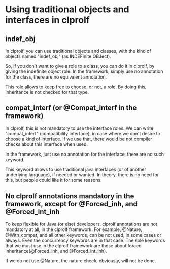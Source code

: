 # Using traditional objects and interfaces in clprolf

## indef_obj

In clprolf, you can use traditional objects and classes, with the kind of objects named "indef_obj" (as INDEFinite OBJect).

So, if you don't want to give a role to a class, you can do it in clprolf, by giving the indefinite object role.
In the framework, simply use no annotation for the class, there are no equivalent annotation.

This role allows to keep free to choose, or not, a role. By doing this, inheritance is not checked for that type.

## compat_interf (or @Compat_interf in the framework)

In clprolf, this is not mandatory to use the interface roles. We can write "compat_interf" (compatibility interface), in case where we don't desire to choose a kind of interface. If we use that, there would be not compiler checks about this interface when used.

In the framework, just use no annotation for the interface, there are no such keyword.

This keyword allows to use traditional java interfaces (or of another underlying language), if needed or wanted. In theory, there is no need for this, but people could like it for some reasons.

## No clprolf annotations mandatory in the framework, except for @Forced_inh, and @Forced_int_inh

To keep flexible for Java (or else) developers, clprolf annotations are not mandatory at all, in the clprolf framework. For example, @Nature, @With_compat, and all other keywords, can be not used, in some cases or always. Even the concurrency keywords are in that case. The sole keywords that we must use in the clprolf framework are those about forced inheritance(@Forced_inh, and @Forced_int_inh).

If we do not use @Nature, the nature check, obviously, will not be done.
